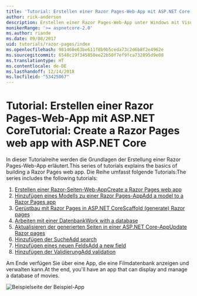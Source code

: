 ```yaml
---
title: 'Tutorial: Erstellen einer Razor Pages-Web-App mit ASP.NET Core'
author: rick-anderson
description: Erstellen einer Razor Pages-Web-App unter Windows mit Visual Studio, ASP.NET Core und EF Core.
monikerRange: '>= aspnetcore-2.0'
ms.author: riande
ms.date: 09/08/2017
uid: tutorials/razor-pages/index
ms.openlocfilehash: 981460e63be611f8b9b5ceda73c2d6b8f2e4962e
ms.sourcegitcommit: 6548c19f345850ee22b50f7ef9fca732895d9e08
ms.translationtype: HT
ms.contentlocale: de-DE
ms.lasthandoff: 12/14/2018
ms.locfileid: "53425067"
---
```

# <a name="tutorial-create-a-razor-pages-web-app-with-aspnet-core"></a><span data-ttu-id="29df3-103">Tutorial: Erstellen einer Razor Pages-Web-App mit ASP.NET Core</span><span class="sxs-lookup"><span data-stu-id="29df3-103">Tutorial: Create a Razor Pages web app with ASP.NET Core</span></span>

<span data-ttu-id="29df3-104">In dieser Tutorialreihe werden die Grundlagen der Erstellung einer Razor Pages-Web-App erläutert.</span><span class="sxs-lookup"><span data-stu-id="29df3-104">This series of tutorials explains the basics of building a Razor Pages web app.</span></span> <span data-ttu-id="29df3-105">Die Reihe umfasst folgende Tutorials:</span><span class="sxs-lookup"><span data-stu-id="29df3-105">The series includes the following tutorials:</span></span>

1. [<span data-ttu-id="29df3-106">Erstellen einer Razor-Seiten-Web-App</span><span class="sxs-lookup"><span data-stu-id="29df3-106">Create a Razor Pages web app</span></span>](xref:tutorials/razor-pages/razor-pages-start)
1. [<span data-ttu-id="29df3-107">Hinzufügen eines Modells zu einer Razor Pages-App</span><span class="sxs-lookup"><span data-stu-id="29df3-107">Add a model to a Razor Pages app</span></span>](xref:tutorials/razor-pages/model)
1. [<span data-ttu-id="29df3-108">Gerüstbau mit Razor Pages in ASP.NET Core</span><span class="sxs-lookup"><span data-stu-id="29df3-108">Scaffold (generate) Razor pages</span></span>](xref:tutorials/razor-pages/page)
1. [<span data-ttu-id="29df3-109">Arbeiten mit einer Datenbank</span><span class="sxs-lookup"><span data-stu-id="29df3-109">Work with a database</span></span>](xref:tutorials/razor-pages/sql)
1. [<span data-ttu-id="29df3-110">Aktualisieren der generierten Seiten in einer ASP.NET Core-App</span><span class="sxs-lookup"><span data-stu-id="29df3-110">Update Razor pages</span></span>](xref:tutorials/razor-pages/da1)
1. [<span data-ttu-id="29df3-111">Hinzufügen der Suche</span><span class="sxs-lookup"><span data-stu-id="29df3-111">Add search</span></span>](xref:tutorials/razor-pages/search)
1. [<span data-ttu-id="29df3-112">Hinzufügen eines neuen Felds</span><span class="sxs-lookup"><span data-stu-id="29df3-112">Add a new field</span></span>](xref:tutorials/razor-pages/new-field)
1. [<span data-ttu-id="29df3-113">Hinzufügen der Validierung</span><span class="sxs-lookup"><span data-stu-id="29df3-113">Add validation</span></span>](xref:tutorials/razor-pages/validation)

<span data-ttu-id="29df3-114">Am Ende verfügen Sie über eine App, die eine Filmdatenbank anzeigen und verwalten kann.</span><span class="sxs-lookup"><span data-stu-id="29df3-114">At the end, you'll have an app that can display and manage a database of movies.</span></span>

![Beispielseite der Beispiel-App](index/_static/sample-page.png)
